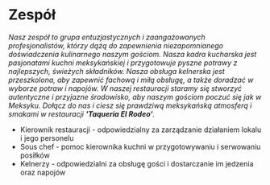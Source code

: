 # Zespół

*Nasz zespół to grupa entuzjastycznych i zaangażowanych profesjonalistów, którzy dążą do zapewnienia niezapomnianego doświadczenia kulinarnego naszym gościom. Nasza kadra kucharska jest pasjonatami kuchni meksykańskiej i przygotowuje pyszne potrawy z najlepszych, świeżych składników. Nasza obsługa kelnerska jest przeszkolona, aby zapewnić fachową i miłą obsługę, a także doradzać w wyborze potraw i napojów. W naszej restauracji staramy się stworzyć autentyczne i przyjazne środowisko, aby naszym gościom poczuć się jak w Meksyku. Dołącz do nas i ciesz się prawdziwą meksykańską atmosferą i smakami w restauracji **'Taqueria El Rodeo'**.*
  
  
- Kierownik restauracji - odpowiedzialny za zarządzanie działaniem lokalu i jego personelu  
- Sous chef - pomoc kierownika kuchni w przygotowywaniu i serwowaniu posiłków  
- Kelnerzy - odpowiedzialni za obsługę gości i dostarczanie im jedzenia oraz napojów  
